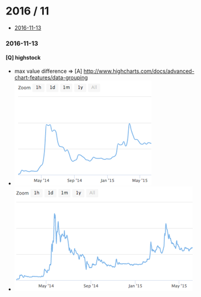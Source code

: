 2016 / 11
==========
 - [2016-11-13](#2016-11-13)


### 2016-11-13
#### [Q] highstock
 - max value difference => [A] http://www.highcharts.com/docs/advanced-chart-features/data-grouping
 - ![image](./pics/highchart-01.png)
 - ![image](./pics/highchart-02.png)

